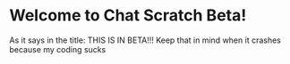 <h1>Welcome to Chat Scratch Beta!</h1>
<p1>As it says in the title: THIS IS IN BETA!!!</p1>
<p1>Keep that in mind when it crashes because my coding sucks</p1>

